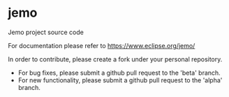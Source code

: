 # jemo
Jemo project source code

For documentation please refer to https://www.eclipse.org/jemo/

In order to contribute, please create a fork under your personal repository.
- For bug fixes, please submit a github pull request to the 'beta' branch.
- For new functionality, please submit a github pull request to the 'alpha' branch.
